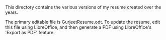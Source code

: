 This directory contains the various versions of my resume created over the
years.

The primary editable file is GurjeetResume.odt. To update the resume, edit this
file using LibreOffice, and then generate a PDF using LibreOffice's 'Export as
PDF' feature.
